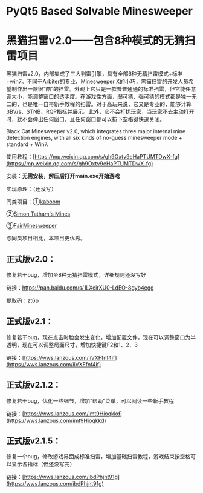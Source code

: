 # PyQt5 Based Solvable Minesweeper

# 黑猫扫雷v2.0——包含8种模式的无猜扫雷项目

黑猫扫雷v2.0，内部集成了三大判雷引擎，具有全部6种无猜扫雷模式+标准+win7。不同于Arbiter的专业、Minesweeper X的小巧，黑猫扫雷的开发人员希望制作出一款很“酷”的扫雷。外观上它只是一款普普通通的标准扫雷，但它能任意调大小，能调整窗口的透明度。在游戏性方面，弱可猜、强可猜的模式都是独一无二的，也是唯一自带新手教程的扫雷。对于高玩来说，它又是专业的，能够计算3BV/s、STNB、RQP指标并展示。此外，它不会打扰玩家，当玩家不去主动打开时，就不会弹出任何窗口，且任何窗口都可以按下空格键快速关闭。

Black Cat Minesweeper v2.0, which integrates three major internal mine detection engines, with all six kinds of no-guess minesweeper mode + standard + Win7.

使用教程：[https://mp.weixin.qq.com/s/gh9Oxtv9eHaPTUMTDwX-fg](https://mp.weixin.qq.com/s/gh9Oxtv9eHaPTUMTDwX-fg)

安装：**无需安装，解压后打开main.exe开始游戏**

实现原理：（还没写）

同类项目：①[kaboom](https://pwmarcz.pl/kaboom/)

②[Simon Tatham's Mines](https://www.chiark.greenend.org.uk/~sgtatham/puzzles/js/mines.html)

③[FairMinesweeper](https://github.com/xseryda/FairMinesweeper/)

与同类项目相比，本项目更优秀。

## 正式版v2.0：

修复若干bug，增加至8种无猜扫雷模式，详细规则还没写好

链接：https://pan.baidu.com/s/1LXeirXU0-LdEO-8gyb4egg 

提取码：zt6p 

## 正式版v2.1：

修复若干bug，现在点击时脸会发生变化，增加配置文件，现在可以调整窗口为半透明，现在可以调整局面尺寸，增加快捷键F2和1、2、3

链接：[https://wws.lanzous.com/iiVXFfnf4if](https://wws.lanzous.com/iiVXFfnf4if)

## 正式版v2.1.2：

修复若干bug，优化一些细节，增加“帮助”菜单，可以阅读一些新手教程

链接：[https://wws.lanzous.com/imt9Hioqkkd](https://wws.lanzous.com/imt9Hioqkkd)

## 正式版v2.1.5：

修复一个bug，修改游戏界面成标准扫雷，增加基础扫雷教程，游戏结束按空格可以显示各指标（但还没写完）

链接：[https://wws.lanzous.com/ibdPhjnt91g](https://wws.lanzous.com/ibdPhjnt91g)
